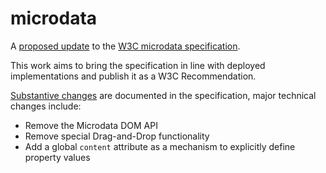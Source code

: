 # microdata
A [proposed update](https://w3c.github.io/microdata) to the
[W3C microdata specification](https://www.w3.org/TR/microdata/).

This work aims to bring the specification in line with deployed implementations and publish it as a W3C Recommendation.

[Substantive changes](https://w3c.github.io/microdata/#changes) are documented in the specification, major technical changes include:

* Remove the Microdata DOM API
* Remove special Drag-and-Drop functionality
* Add a global `content` attribute as a mechanism to explicitly define property values
